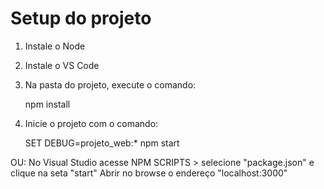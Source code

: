# Setup do projeto

1. Instale o Node
2. Instale o VS Code
3. Na pasta do projeto, execute o comando:

    npm install

4. Inicie o projeto com o comando:

    SET DEBUG=projeto_web:* npm start

OU: No Visual Studio acesse NPM SCRIPTS > selecione "package.json" e clique na seta "start"
    Abrir no browse o endereço "localhost:3000"




